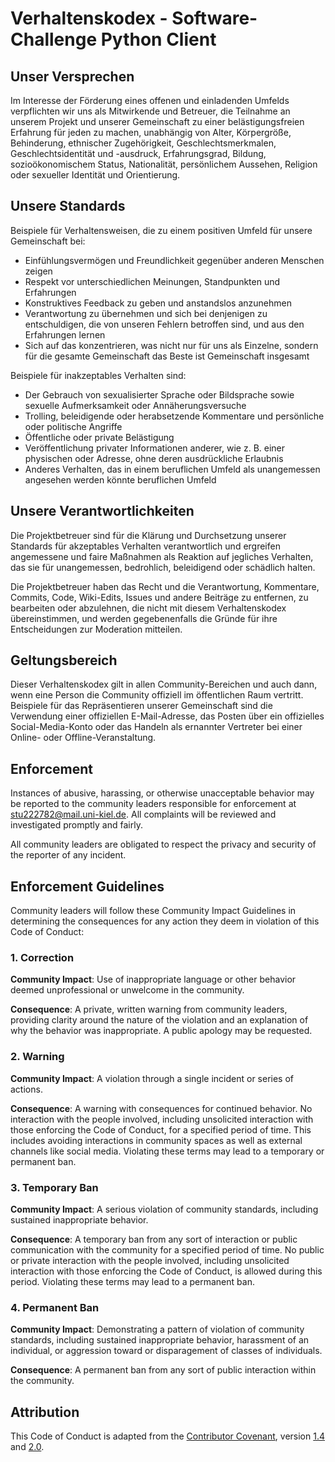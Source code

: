 # Verhaltenskodex - Software-Challenge Python Client

## Unser Versprechen

Im Interesse der Förderung eines offenen und einladenden Umfelds verpflichten wir uns als Mitwirkende und Betreuer,
die Teilnahme an unserem Projekt und unserer Gemeinschaft zu einer belästigungsfreien Erfahrung für jeden zu machen,
unabhängig von Alter, Körpergröße, Behinderung, ethnischer Zugehörigkeit, Geschlechtsmerkmalen, Geschlechtsidentität 
und -ausdruck, Erfahrungsgrad, Bildung, sozioökonomischem Status, Nationalität, persönlichem Aussehen, Religion oder
sexueller Identität und Orientierung.

## Unsere Standards

Beispiele für Verhaltensweisen, die zu einem positiven Umfeld für unsere
Gemeinschaft bei:

* Einfühlungsvermögen und Freundlichkeit gegenüber anderen Menschen zeigen
* Respekt vor unterschiedlichen Meinungen, Standpunkten und Erfahrungen
* Konstruktives Feedback zu geben und anstandslos anzunehmen
* Verantwortung zu übernehmen und sich bei denjenigen zu entschuldigen, die von unseren Fehlern betroffen sind,
  und aus den Erfahrungen lernen
* Sich auf das konzentrieren, was nicht nur für uns als Einzelne, sondern für die gesamte Gemeinschaft das Beste ist
  Gemeinschaft insgesamt

Beispiele für inakzeptables Verhalten sind:

* Der Gebrauch von sexualisierter Sprache oder Bildsprache sowie sexuelle Aufmerksamkeit oder
  Annäherungsversuche
* Trolling, beleidigende oder herabsetzende Kommentare und persönliche oder politische Angriffe
* Öffentliche oder private Belästigung
* Veröffentlichung privater Informationen anderer, wie z. B. einer physischen oder
  Adresse, ohne deren ausdrückliche Erlaubnis
* Anderes Verhalten, das in einem beruflichen Umfeld als unangemessen angesehen werden könnte
  beruflichen Umfeld

## Unsere Verantwortlichkeiten

Die Projektbetreuer sind für die Klärung und Durchsetzung unserer Standards für akzeptables Verhalten verantwortlich 
und ergreifen angemessene und faire Maßnahmen als Reaktion auf jegliches Verhalten, das sie für unangemessen, 
bedrohlich, beleidigend oder schädlich halten.

Die Projektbetreuer haben das Recht und die Verantwortung, Kommentare, Commits, Code, Wiki-Edits, Issues und andere 
Beiträge zu entfernen, zu bearbeiten oder abzulehnen, die nicht mit diesem Verhaltenskodex übereinstimmen, und werden 
gegebenenfalls die Gründe für ihre Entscheidungen zur Moderation mitteilen.

## Geltungsbereich

Dieser Verhaltenskodex gilt in allen Community-Bereichen und auch dann, wenn eine Person die Community offiziell im
öffentlichen Raum vertritt. Beispiele für das Repräsentieren unserer Gemeinschaft sind die Verwendung einer offiziellen 
E-Mail-Adresse, das Posten über ein offizielles Social-Media-Konto oder das Handeln als ernannter Vertreter bei einer 
Online- oder Offline-Veranstaltung.

## Enforcement

Instances of abusive, harassing, or otherwise unacceptable behavior may be
reported to the community leaders responsible for enforcement at <stu222782@mail.uni-kiel.de>.
All complaints will be reviewed and investigated promptly and fairly.

All community leaders are obligated to respect the privacy and security of the
reporter of any incident.

## Enforcement Guidelines

Community leaders will follow these Community Impact Guidelines in determining
the consequences for any action they deem in violation of this Code of Conduct:

### 1. Correction

**Community Impact**: Use of inappropriate language or other behavior deemed
unprofessional or unwelcome in the community.

**Consequence**: A private, written warning from community leaders, providing
clarity around the nature of the violation and an explanation of why the
behavior was inappropriate. A public apology may be requested.

### 2. Warning

**Community Impact**: A violation through a single incident or series
of actions.

**Consequence**: A warning with consequences for continued behavior. No
interaction with the people involved, including unsolicited interaction with
those enforcing the Code of Conduct, for a specified period of time. This
includes avoiding interactions in community spaces as well as external channels
like social media. Violating these terms may lead to a temporary or
permanent ban.

### 3. Temporary Ban

**Community Impact**: A serious violation of community standards, including
sustained inappropriate behavior.

**Consequence**: A temporary ban from any sort of interaction or public
communication with the community for a specified period of time. No public or
private interaction with the people involved, including unsolicited interaction
with those enforcing the Code of Conduct, is allowed during this period.
Violating these terms may lead to a permanent ban.

### 4. Permanent Ban

**Community Impact**: Demonstrating a pattern of violation of community
standards, including sustained inappropriate behavior,  harassment of an
individual, or aggression toward or disparagement of classes of individuals.

**Consequence**: A permanent ban from any sort of public interaction within
the community.

## Attribution

This Code of Conduct is adapted from the [Contributor Covenant](https://contributor-covenant.org/), version
[1.4](https://www.contributor-covenant.org/version/1/4/code-of-conduct/code_of_conduct.md) and
[2.0](https://www.contributor-covenant.org/version/2/0/code_of_conduct/code_of_conduct.md).